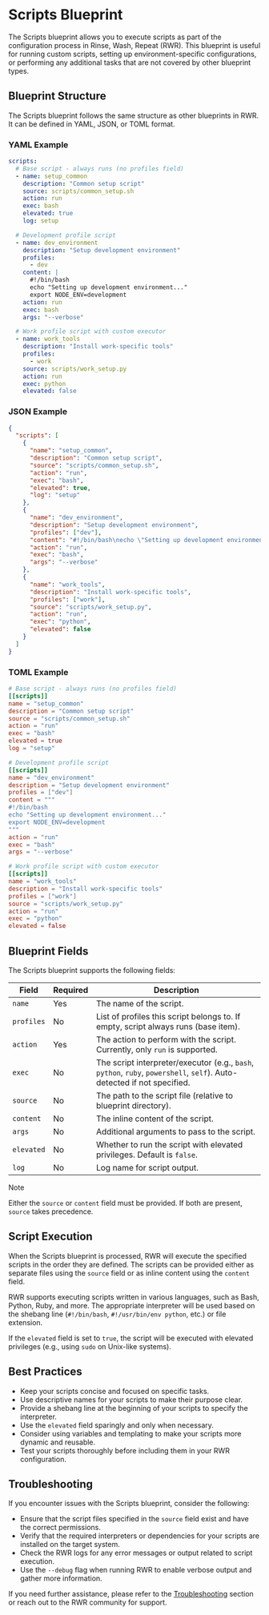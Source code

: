 # Scripts Blueprint

The Scripts blueprint allows you to execute scripts as part of the configuration process in Rinse, Wash, Repeat (RWR). This blueprint is useful for running custom scripts, setting up environment-specific configurations, or performing any additional tasks that are not covered by other blueprint types.

## Blueprint Structure

The Scripts blueprint follows the same structure as other blueprints in RWR. It can be defined in YAML, JSON, or TOML format.

### YAML Example

```yaml
scripts:
  # Base script - always runs (no profiles field)
  - name: setup_common
    description: "Common setup script"
    source: scripts/common_setup.sh
    action: run
    exec: bash
    elevated: true
    log: setup

  # Development profile script
  - name: dev_environment
    description: "Setup development environment"
    profiles:
      - dev
    content: |
      #!/bin/bash
      echo "Setting up development environment..."
      export NODE_ENV=development
    action: run
    exec: bash
    args: "--verbose"

  # Work profile script with custom executor
  - name: work_tools
    description: "Install work-specific tools"
    profiles:
      - work
    source: scripts/work_setup.py
    action: run
    exec: python
    elevated: false
```

### JSON Example

```json
{
  "scripts": [
    {
      "name": "setup_common",
      "description": "Common setup script",
      "source": "scripts/common_setup.sh",
      "action": "run",
      "exec": "bash",
      "elevated": true,
      "log": "setup"
    },
    {
      "name": "dev_environment",
      "description": "Setup development environment",
      "profiles": ["dev"],
      "content": "#!/bin/bash\necho \"Setting up development environment...\"\nexport NODE_ENV=development",
      "action": "run",
      "exec": "bash",
      "args": "--verbose"
    },
    {
      "name": "work_tools",
      "description": "Install work-specific tools",
      "profiles": ["work"],
      "source": "scripts/work_setup.py",
      "action": "run",
      "exec": "python",
      "elevated": false
    }
  ]
}
```

### TOML Example

```toml
# Base script - always runs (no profiles field)
[[scripts]]
name = "setup_common"
description = "Common setup script"
source = "scripts/common_setup.sh"
action = "run"
exec = "bash"
elevated = true
log = "setup"

# Development profile script
[[scripts]]
name = "dev_environment"
description = "Setup development environment"
profiles = ["dev"]
content = """
#!/bin/bash
echo "Setting up development environment..."
export NODE_ENV=development
"""
action = "run"
exec = "bash"
args = "--verbose"

# Work profile script with custom executor
[[scripts]]
name = "work_tools"
description = "Install work-specific tools"
profiles = ["work"]
source = "scripts/work_setup.py"
action = "run"
exec = "python"
elevated = false
```

## Blueprint Fields

The Scripts blueprint supports the following fields:

| Field | Required | Description |
|-------|----------|-------------|
| `name` | Yes | The name of the script. |
| `profiles` | No | List of profiles this script belongs to. If empty, script always runs (base item). |
| `action` | Yes | The action to perform with the script. Currently, only `run` is supported. |
| `exec` | No | The script interpreter/executor (e.g., `bash`, `python`, `ruby`, `powershell`, `self`). Auto-detected if not specified. |
| `source` | No | The path to the script file (relative to blueprint directory). |
| `content` | No | The inline content of the script. |
| `args` | No | Additional arguments to pass to the script. |
| `elevated` | No | Whether to run the script with elevated privileges. Default is `false`. |
| `log` | No | Log name for script output. |

> [!NOTE]
> Either the `source` or `content` field must be provided. If both are present, `source` takes precedence.

## Script Execution

When the Scripts blueprint is processed, RWR will execute the specified scripts in the order they are defined. The scripts can be provided either as separate files using the `source` field or as inline content using the `content` field.

RWR supports executing scripts written in various languages, such as Bash, Python, Ruby, and more. The appropriate interpreter will be used based on the shebang line (`#!/bin/bash`, `#!/usr/bin/env python`, etc.) or file extension.

If the `elevated` field is set to `true`, the script will be executed with elevated privileges (e.g., using `sudo` on Unix-like systems).

## Best Practices

- Keep your scripts concise and focused on specific tasks.
- Use descriptive names for your scripts to make their purpose clear.
- Provide a shebang line at the beginning of your scripts to specify the interpreter.
- Use the `elevated` field sparingly and only when necessary.
- Consider using variables and templating to make your scripts more dynamic and reusable.
- Test your scripts thoroughly before including them in your RWR configuration.

## Troubleshooting

If you encounter issues with the Scripts blueprint, consider the following:

- Ensure that the script files specified in the `source` field exist and have the correct permissions.
- Verify that the required interpreters or dependencies for your scripts are installed on the target system.
- Check the RWR logs for any error messages or output related to script execution.
- Use the `--debug` flag when running RWR to enable verbose output and gather more information.

If you need further assistance, please refer to the [Troubleshooting](../troubleshooting.md) section or reach out to the RWR community for support.
